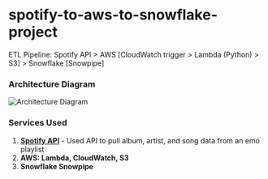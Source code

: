 ﻿# spotify-to-aws-to-snowflake-project

ETL Pipeline: Spotify API > AWS [CloudWatch trigger > Lambda (Python) > S3] > Snowflake [Snowpipe]

### Architecture Diagram

![Architecture Diagram](https://raw.githubusercontent.com/rokusho235/spotify-to-aws-to-snowpipe-project/main/aws-snowflakePipeline.png)

### Services Used

1.  [**Spotify API**](https://developer.spotify.com/documentation/web-api) - Used API to pull album, artist, and song data from an emo playlist
2.  **AWS: Lambda, CloudWatch, S3**
3.  **Snowflake Snowpipe**
